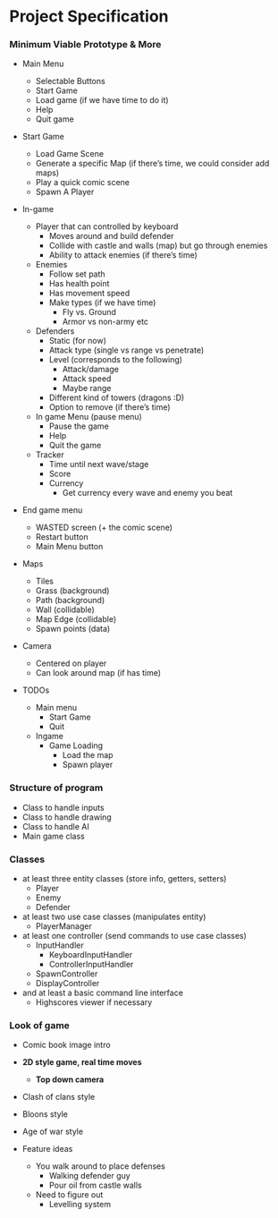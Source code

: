 # Project Specification

### Minimum Viable Prototype & More
* Main Menu
  * Selectable Buttons
  * Start Game
  * Load game (if we have time to do it)
  * Help
  * Quit game


* Start Game
  * Load Game Scene
  * Generate a specific Map (if there’s time, we could consider add maps)
  * Play a quick comic scene
  * Spawn A Player


* In-game
  * Player that can controlled by keyboard
    * Moves around and build defender
    * Collide with castle and walls (map) but go through enemies
    * Ability to attack enemies (if there’s time)
  * Enemies
    * Follow set path
    * Has health point
    * Has movement speed
    * Make types (if we have time)
      * Fly vs. Ground
      * Armor vs non-army etc
  * Defenders
    * Static (for now)
    * Attack type (single vs range vs penetrate)
    * Level (corresponds to the following)
      * Attack/damage
      * Attack speed
      * Maybe range
    * Different kind of towers (dragons :D)
    * Option to remove (if there’s time)
  * In game Menu (pause menu)
    * Pause the game
    * Help
    * Quit the game
  * Tracker
    * Time until next wave/stage
    * Score
    * Currency
      * Get currency every wave and enemy you beat


* End game menu
  * WASTED screen (+ the comic scene)
  * Restart button
  * Main Menu button

* Maps
  * Tiles
  * Grass (background)
  * Path (background)
  * Wall (collidable)
  * Map Edge (collidable)
  * Spawn points (data)


* Camera
  * Centered on player
  * Can look around map (if has time)

* TODOs
  * Main menu
    * Start Game
    * Quit
  * Ingame
    * Game Loading
      * Load the map
      * Spawn player


### Structure of program
* Class to handle inputs
* Class to handle drawing
* Class to handle AI
* Main game class



### Classes
* at least three entity classes (store info, getters, setters)
  * Player
  * Enemy
  * Defender
* at least two use case classes (manipulates entity)
  * PlayerManager
* at least one controller (send commands to use case classes)
  * InputHandler
    * KeyboardInputHandler
    * ControllerInputHandler
  * SpawnController
  * DisplayController
* and at least a basic command line interface
  * Highscores viewer if necessary


### Look of game
* Comic book image intro
* **2D style game, real time moves**
  * **Top down camera**
* Clash of clans style
* Bloons style
* Age of war style

* Feature ideas
  * You walk around to place defenses
    * Walking defender guy
    * Pour oil from castle walls
  * Need to figure out
    * Levelling system
